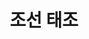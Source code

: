 ---
layout: hubs
key: Q378483
title: 조선 태조
name: 조선 태조
description: 조선의 초대 임금
score: 0.0006984453815711611
degree: 19
---